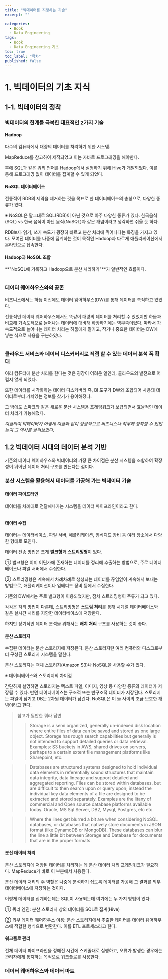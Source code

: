 ```yaml
---
title: "빅데이터를 지탱하는 기술"
excerpt: ""

categories:
  - Book
  - Data Engineering
tags:
  - Book
  - Data Engineering 기초
toc: true
toc_label: "목차"
published: false
---
```


# 1. 빅데이터의 기초 지식

## 1-1. 빅데이터의 정착

### 빅데이터의 한계를 극복한 대표적인 2가지 기술

#### Hadoop

다수의 컴퓨터에서 대량의 데이터를 처리하기 위한 시스템.

MapReduce를 참고하여 제작되었고 이는 자바로 프로그래밍을 해야한다.

후에 SQL과 같은 쿼리 언어를 Hadoop에서 실행하기 위해 Hive가 개발되었다. 이를 통해 프로그래밍 없이 데이터를 집계할 수 있게 되었다.

#### NoSQL 데이터베이스

전통적이 RDB의 제약을 제거하는 것을 목표로 한 데이터베이스의 총칭으로, 다양한 종류가 있다. 

※ NoSQL은 말그대로 SQL(RDB)이 아닌 것으로 아주 다양한 종류가 있다.  한국음식(SQL) vs 한국 음식이 아닌 음식(NoSQL)과 같은 개념이라고 생각하면 쉬울 듯 하다.

RDB보다 읽기, 쓰기 속도가 굉장히 빠르고 분산 처리에 뛰어나다는 특징을 가지고 있다. 모여진 데이터를 나중에 집계하는 것이 목적인 Hadoop과 다르게 애플리케이션에서 온라인으로 접속한다.

#### Hadoop과 NoSQL 조합

**"NoSQL에 기록하고 Hadoop으로 분산 처리하기"**가 일반적인 흐름이다. 

<img src="">

### 데이터 웨어하우스와의 공존

비즈니스에서는 하둡 이전에도 데이터 웨어하우스(DW)를 통해 데이터를 축적하고 있었다.

전통적인 데이터 웨어하우스에서도 똑같이 대량의 데이터를 처리할 수 있었지만 하둡과 비교해 가속도적으로 늘어나는 데이터에 대비해 확장하기에는 역부족이었다. 따라서 가속도적으로 늘어나는 데이터 처리는 하둡에게 맡기고, 작거나 중요한 데이터는 DW에 넣는 식으로 사용을 구분하였다.

<img src="">

### 클라우드 서비스와 데이터 디스커버리로 직접 할 수 있는 데이터 분석 폭 확대

여러 컴퓨터에 분산 처리를 한다는 것은 굉장이 어려운 일인데, 클라우드의 발전으로 어렵지 않게 되었다. 

또한 데이터를 시각화하는 데이터 디스커버리 즉, BI 도구가 DW와 조합되어 사용돼 데이터로부터 가치있는 정보를 찾기가 용이해졌다. 

그 밖에도 스파크와 같은 새로운 분산 시스템용 프레임워크가 보급되면서 효율적인 데이터 처리가 가능해졌다. 

*지금까지 빅데이터가 어떻게 지금과 같이 성공적으로 비즈니스나 직무에 정착할 수 있었는지 그 역사를 살펴보았다.*

## 1.2 빅데이터 시대의 데이터 분석 기반

기존의 데이터 웨어하우스와 빅데이터의 가장 큰 차이점은 분산 시스템을 조합하여 확장성이 뛰어난 데이터 처리 구조를 만든다는 점이다.

### 분산 시스템을 활용해서 데이터를 가공해 가는 빅데이터 기술

#### 데이터 파이프라인

데이터를 차례대로 전달해나가는 시스템을 데이터 파이프라인이라고 한다.

<img src="">

#### 데이터 수집

데이터는 데이터베이스, 파일 서버, 애플리케이션, 임베디드 장비 등 여러 장소에서 다양한 형태로 모인다. 

데이터 전송 방법은 크게 **벌크형**과 **스트리밍형**이 있다. 

① 벌크형은 이미 어딘가에 존재하는 데이터를 정리해 추출하는 방법으로, 주로 데이터베이스나 파일 서버에서 수집한다. 

② 스트리밍형은 계속해서 차례차례로 생성되는 데이터를 끊임없이 계속해서 보내는 방법으로, 애플리케이션이나 임베디드 장비 등에서 수집한다.

기존의 DW에서는 주로 벌크형이 이용되었지만, 점차 스트리밍형이 주류가 되고 있다. 

각각은 처리 방법이 다른데, 스트리밍형은 **스트림 처리**를 통해 시계열 데이터베이스와 같은 실시간 처리를 지향한 데이터베이스에 저장한다.

하지만 장기적인 데이터 분석을 위해서는 **배치 처리** 구조를 사용하는 것이 좋다.

#### 분산 스토리지

수집된 데이터는 분산 스토리지에 저장된다. 분산 스토리지란 여러 컴퓨터와 디스크로부터 구성된 스토리지 시스템을 말한다. 

분산 스토리지는 객체 스토리지(Amazon S3)나 NoSQL을 사용할 수가 있다. 

※ 데이터베이스와 스토리지의 차이점

간단하게 설명하면 스토리지는 텍스트 파일, 이미지, 영상 등 다양한 종류의 데이터가 저장될 수 있다. 반면 데이터베이스는 구조적 또는 반구조적 데이터가 저장된다. 스토리지는 파일이 담기고 DB는 2차원 데이터가 담긴다. NoSQL은 이 둘 사이의 조금 모호한 개념이라고 한다. 

> 참고가 될만한 쿼라 답변 
>> Storage is a semi organized, generally un-indexed disk location where entire files of data can be saved and stored as one large object. Storage has rough search capabilities but generally is not intended to support detailed queries or data retrieval. Examples: S3 buckets in AWS, shared drives on servers, perhaps to a certain extent file management platforms like Sharepoint, etc. 

>> Databases are structured systems designed to hold individual data elements in referentially sound structures that maintain data integrity, data lineage and support detailed and aggregated reporting. Files can be stored within databases, but are difficult to then search upon or query upon; instead the individual key data elements of a file are designed to be extracted and stored separately. Examples are the litany of commercial and Open source database platforms available today. Oracle, MS Sql Server, DB2, Mysql, Postgres, etc etc.

>> Where the lines get blurred a bit are when considering NoSQL databases, or databases that natively store documents in JSON format (like DynamoDB or MongoDB). These databases can blur the line a little bit between Storage and Database for documents that are in the proper formats.

#### 분산 데이터 처리

분산 스토리지에 저장된 데이터를 처리하는 데 분산 데이터 처리 프레임워크가 필요하다. MapReduce가 바로 이 부분에서 사용된다. 

분산 데이터 처리의 주 역할은 나중에 분석하기 쉽도록 데이터를 가공해 그 결과를 외부 데이터베이스에 저장하는 것이다. 

이렇게 데이터를 집계하는데는 SQL이 사용되는데 여기에는 두 가지 방법이 있다. 

① 쿼리 엔진: 분산 스토리지 상의 데이터를 SQL로 집계(Hive)

② 외부 데이터 웨어하우스 이용: 분산 스토리지에서 추출한 데이터를 데이터 웨어하우스에 적합한 형식으로 변환한다. 이를 ETL 프로세스라고 한다.

#### 워크플로 관리

전체 데이터 파이프라인을 정해진 시간에 스케줄대로 실행하고, 오류가 발생한 경우에는 관리자에게 통지하는 목적으로 워크플로를 사용한다. 

### 데이터 웨어하우스와 데이터 마트